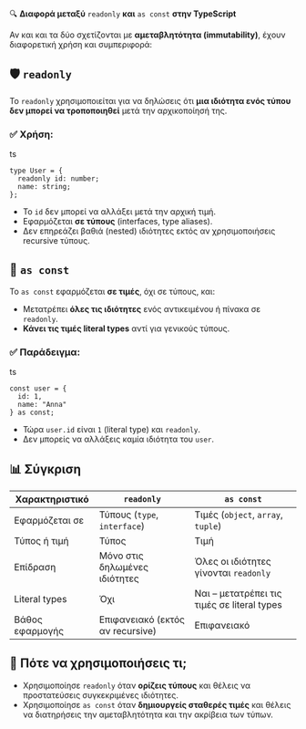 🔍 **Διαφορά μεταξύ** `readonly` **και** `as const` **στην TypeScript**

Αν και και τα δύο σχετίζονται με **αμεταβλητότητα (immutability)**, έχουν διαφορετική χρήση και συμπεριφορά:

## 🛡️ `readonly`

Το `readonly` χρησιμοποιείται για να δηλώσεις ότι **μια ιδιότητα ενός τύπου δεν μπορεί να τροποποιηθεί** μετά την αρχικοποίησή της.

### ✅ Χρήση:

ts

```tsx
type User = {
  readonly id: number;
  name: string;
};
```

- Το `id` δεν μπορεί να αλλάξει μετά την αρχική τιμή.
- Εφαρμόζεται **σε τύπους** (interfaces, type aliases).
- Δεν επηρεάζει βαθιά (nested) ιδιότητες εκτός αν χρησιμοποιήσεις recursive τύπους.

## 🧊 `as const`

Το `as const` εφαρμόζεται **σε τιμές**, όχι σε τύπους, και:

- Μετατρέπει **όλες τις ιδιότητες** ενός αντικειμένου ή πίνακα σε `readonly`.
- **Κάνει τις τιμές literal types** αντί για γενικούς τύπους.

### ✅ Παράδειγμα:

ts

```tsx
const user = {
  id: 1,
  name: "Anna"
} as const;
```

- Τώρα `user.id` είναι `1` (literal type) και `readonly`.
- Δεν μπορείς να αλλάξεις καμία ιδιότητα του `user`.

## 📊 Σύγκριση

| Χαρακτηριστικό | `readonly` | `as const` |
| --- | --- | --- |
| Εφαρμόζεται σε | Τύπους (`type`, `interface`) | Τιμές (`object`, `array`, `tuple`) |
| Τύπος ή τιμή | Τύπος | Τιμή |
| Επίδραση | Μόνο στις δηλωμένες ιδιότητες | Όλες οι ιδιότητες γίνονται `readonly` |
| Literal types | Όχι | Ναι – μετατρέπει τις τιμές σε literal types |
| Βάθος εφαρμογής | Επιφανειακό (εκτός αν recursive) | Επιφανειακό |

## 🧠 Πότε να χρησιμοποιήσεις τι;

- Χρησιμοποίησε `readonly` όταν **ορίζεις τύπους** και θέλεις να προστατεύσεις συγκεκριμένες ιδιότητες.
- Χρησιμοποίησε `as const` όταν **δημιουργείς σταθερές τιμές** και θέλεις να διατηρήσεις την αμεταβλητότητα και την ακρίβεια των τύπων.
